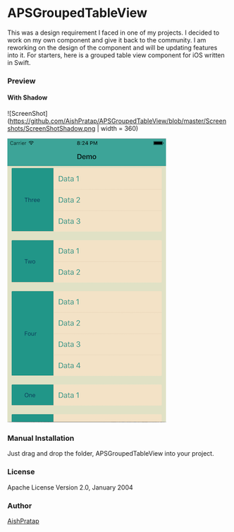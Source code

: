 # APSGroupedTableView

This was a design requirement I faced in one of my projects. I decided to work on my own component and give it back to the community. I am reworking on the design of the component and will be updating features into it. For starters, here is a grouped table view component for iOS written in Swift.

### Preview

#### With Shadow

![ScreenShot](https://github.com/AishPratap/APSGroupedTableView/blob/master/Screenshots/ScreenShotShadow.png | width = 360)

![ScreenShot](https://github.com/AishPratap/APSGroupedTableView/blob/master/Screenshots/ScreenShot.png)

### Manual Installation

Just drag and drop the folder, APSGroupedTableView into your project.

### License
Apache License
Version 2.0, January 2004

### Author

[AishPratap](https://github.com/AishPratap)

